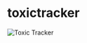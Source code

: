 # toxictracker
![Toxic Tracker ](https://github.com/user-attachments/assets/93faace1-0589-47b9-b711-7d8e04d54efb)
